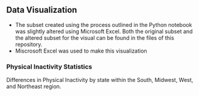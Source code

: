 ## Data Visualization

- The subset created using the process outlined in the Python notebook was slightly altered using Microsoft Excel. Both the original subset and the altered subset for the visual can be found in the files of this repository.
- Miscrosoft Excel was used to make this visualization

### Physical Inactivity Statistics
Differences in Physical Inactivity by state within the South, Midwest, West, and Northeast region.
